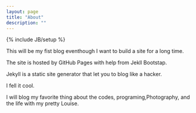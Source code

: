```yaml
---
layout: page
title: "About"
description: ""
---
```

{% include JB/setup %}

This will be my fist blog eventhough I want to build a site for a long time.

The site is hosted by GitHub Pages with help from Jekll Bootstap.

Jekyll is a static site generator that let you to blog like a hacker.

I fell it cool.

I will blog my favorite thing about the codes, programing,Photography,
and the life with my pretty Louise.
